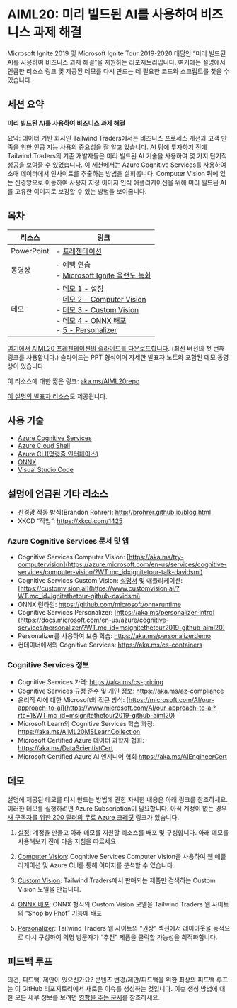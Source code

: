 # <a name="aiml20-using-pre-built-ai-to-solve-business-challenges"></a>AIML20: 미리 빌드된 AI를 사용하여 비즈니스 과제 해결

Microsoft Ignite 2019 및 Microsoft Ignite Tour 2019-2020 대담인 “미리 빌드된 AI를 사용하여 비즈니스 과제 해결”을 지원하는 리포지토리입니다. 여기에는 설명에서 언급한 리소스 링크 및 제공된 데모를 다시 만드는 데 필요한 코드와 스크립트를 찾을 수 있습니다.

## <a name="session-abstract"></a>세션 요약

**미리 빌드된 AI를 사용하여 비즈니스 과제 해결**

요약: 데이터 기반 회사인 Tailwind Traders에서는 비즈니스 프로세스 개선과 고객 만족을 위한 인공 지능 사용의 중요성을 잘 알고 있습니다. AI 팀에 투자하기 전에 Tailwind Traders의 기존 개발자들은 미리 빌드된 AI 기술을 사용하여 몇 가지 단기적 성공을 보여줄 수 있었습니다. 이 세션에서는 Azure Cognitive Services를 사용하여 소매 데이터에서 인사이트를 추출하는 방법을 살펴봅니다. Computer Vision 뒤에 있는 신경망으로 이동하여 사용자 지정 이미지 인식 애플리케이션을 위해 미리 빌드된 AI를 고유한 이미지로 보강할 수 있는 방법을 보여줍니다.

## <a name="table-of-content"></a>목차
 

| 리소스          | 링크                            |
|-------------------|----------------------------------|
| PowerPoint        | - [프레젠테이션](presentations.md) |
| 동영상            | - [예행 연습](https://youtu.be/jRO-5g-HYuU) <br/>- [Microsoft Ignite 올랜도 녹화](https://myignite.techcommunity.microsoft.com/sessions/82987?source=sessions) |
| 데모             | - [데모 1 - 설정](https://github.com/microsoft/ignite-learning-paths-training-aiml/blob/master/aiml20/DEMO%20Setup.md) <br/>- [데모 2 - Computer Vision](https://github.com/microsoft/ignite-learning-paths-training-aiml/blob/master/aiml20/DEMO%20Computer%20Vision.md) <br/>- [데모 3 - Custom Vision](https://github.com/microsoft/ignite-learning-paths-training-aiml/blob/master/aiml20/DEMO%20Custom%20Vision.md)<br/>- [데모 4 - ONNX 배포](https://github.com/microsoft/ignite-learning-paths-training-aiml/blob/master/aiml20/DEMO%20ONNX%20deployment.md) <br/>- [ 5 - Personalizer](https://github.com/microsoft/ignite-learning-paths-training-aiml/blob/master/aiml20/DEMO%20Personalizer.md) | 

[여기에서 AIML20 프레젠테이션의 슬라이드를 다운로드합니다](presentations.md). (최신 버전의 첫 번째 링크를 사용합니다.) 슬라이드는 PPT 형식이며 자세한 발표자 노트와 포함된 데모 동영상이 있습니다.

이 리소스에 대한 짧은 링크: [aka.ms/AIML20repo](https://aka.ms/AIML20repo) 

[이 설명의 발표자 리소스](README-Presenters.md)도 제공됩니다.



## <a name="technologies-used"></a>사용 기술

* [Azure Cognitive Services](https://docs.microsoft.com/en-us/azure/cognitive-services/?WT.mc_id=msignitethetour2019-github-aiml20)
* [Azure Cloud Shell](https://docs.microsoft.com/en-us/azure/cloud-shell/overview?WT.mc_id=msignitethetour2019-github-aiml20)
* [Azure CLI(명령줄 인터페이스)](https://docs.microsoft.com/en-us/cli/azure/?view=azure-cli-latest?WT.mc_id=msignitethetour2019-github-aiml20)
* [ONNX](https://github.com/onnx/onnx)
* [Visual Studio Code](https://code.visualstudio.com/)

## <a name="other-resources-mentioned-in-talk"></a>설명에 언급된 기타 리소스

* 신경망 작동 방식(Brandon Rohrer): http://brohrer.github.io/blog.html
* XKCD “작업”: https://xkcd.com/1425

### <a name="azure-cognitive-services-docs-and-apps"></a>Azure Cognitive Services 문서 및 앱

* Cognitive Services Computer Vision: [https://aka.ms/try-computervision](https://azure.microsoft.com/en-us/services/cognitive-services/computer-vision/?WT.mc_id=ignitetour-talk-davidsmi)  
* Cognitive Services Custom Vision: [설명서](https://docs.microsoft.com/en-us/azure/cognitive-services/custom-vision-service/?WT.mc_id=ignitethetour-github-davidsmi) 및 애플리케이션: [https://customvision.ai](https://www.customvision.ai/?WT.mc_id=ignitethetour-github-davidsmi)
* ONNX 런타임: https://github.com/microsoft/onnxruntime
* Cognitive Services Personalizer: [https://aka.ms/personalizer-intro](https://docs.microsoft.com/en-us/azure/cognitive-services/personalizer/?WT.mc_id=msignitethetour2019-github-aiml20)
* Personalizer를 사용하여 보충 학습: https://aka.ms/personalizerdemo
* 컨테이너에서의 Cognitive Services: https://aka.ms/cs-containers

### <a name="cognitive-services-information"></a>Cognitive Services 정보

* Cognitive Services 가격: https://aka.ms/cs-pricing 
* Cognitive Services 규정 준수 및 개인 정보: https://aka.ms/az-compliance
* 윤리적 AI에 대한 Microsoft의 접근 방식: [https://microsoft.com/AI/our-approach-to-ai](https://www.microsoft.com/AI/our-approach-to-ai?rtc=1&WT.mc_id=msignitethetour2019-github-aiml20)
* Microsoft Learn의 Cognitive Services 학습 과정: https://aka.ms/AIML20MSLearnCollection
* Microsoft Certified Azure 데이터 과학자 협회: https://aka.ms/DataScientistCert 
* Microsoft Certified Azure AI 엔지니어 협회 https://aka.ms/AIEngineerCert

## <a name="demonstrations"></a>데모

설명에 제공된 데모를 다시 만드는 방법에 관한 자세한 내용은 아래 링크를 참조하세요. 이러한 데모를 실행하려면 Azure Subscription이 필요합니다. 아직 계정이 없는 경우 [새 구독자를 위한 200 달러의 무료 Azure 크레딧](https://aka.ms/azure-free-credits) 링크가 있습니다.

1. [설정](DEMO%20Setup.md): 계정을 만들고 아래 데모를 지원할 리소스를 배포 및 구성합니다. 아래 데모를 사용해보기 전에 다음 지침을 따르세요.

1. [Computer Vision](DEMO%20Computer%20Vision.md): Cognitive Services Computer Vision을 사용하여 웹 애플리케이션 및 Azure CLI를 통해 이미지를 분석할 수 있습니다.

1. [Custom Vision](DEMO%20Custom%20Vision.md): Tailwind Traders에서 판매되는 제품만 검색하는 Custom Vision 모델을 만듭니다.

1. [ONNX 배포](DEMO%20ONNX%20deployment.md): ONNX 형식의 Custom Vision 모델을 Tailwind Traders 웹 사이트의 “Shop by Phot” 기능에 배포

1. [Personalizer](DEMO%20Personalizer.md): Tailwind Traders 웹 사이트의 “권장” 섹션에서 레이아웃을 동적으로 다시 구성하여 익명 방문자가 “추천” 제품을 클릭할 가능성을 최적화합니다.

## <a name="feedback-loop"></a>피드백 루프

의견, 피드백, 제안이 있으신가요? 콘텐츠 변경/제안/피드백을 위한 최상의 피드백 루프는 이 GitHub 리포지토리에서 새로운 이슈를 생성하는 것입니다. 이슈 생성 방법에 대한 모든 세부 정보를 보려면 [영향을 주는 문서](../CONTRIBUTING.md)를 참조하세요.
